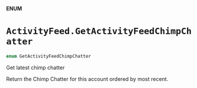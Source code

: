 **ENUM**

# `ActivityFeed.GetActivityFeedChimpChatter`

```swift
enum GetActivityFeedChimpChatter
```

Get latest chimp chatter

Return the Chimp Chatter for this account ordered by most recent.

